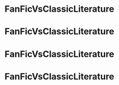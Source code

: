 # FanFicVsClassicLiterature
# FanFicVsClassicLiterature
# FanFicVsClassicLiterature
# FanFicVsClassicLiterature
